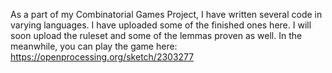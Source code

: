 As a part of my Combinatorial Games Project, I have written several code in varying languages. I have uploaded some of the finished ones here. I will soon upload the ruleset and some of the lemmas proven as well. In the meanwhile, you can play the game here: https://openprocessing.org/sketch/2303277
